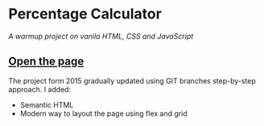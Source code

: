 # Percentage Calculator
_A warmup project on vanila HTML, CSS and JavaScript_

## [Open the page](https://kanatov.github.io/percentage-calculator/percentage-calculator.html)

The project form 2015 gradually updated using GIT branches step-by-step approach.
I added:
- Semantic HTML
- Modern way to layout the page using flex and grid
